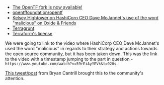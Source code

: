 - [The OpenTF fork is now available!](https://opentf.org/fork)
- [opentffoundation/opentf](https://github.com/opentffoundation/opentf)
- [Kelsey Hightower on HashiCorp CEO Dave McJannet's use of the word "malicious" on Oxide & Friends]( https://www.youtube.com/watch?v=13ctYOu8TsA#t=39m40s)
- [Terragrunt ](https://terragrunt.gruntwork.io)
- [Terraform's license](https://github.com/hashicorp/terraform/blob/main/LICENSE)

We were going to link to the video where HashiCorp CEO Dave McJannet's used the word "malicious" in regards to their strategy and actions towards the open source community, but it has been taken down. This was the link to the video with a timestamp jumping to the part in question - `https://www.youtube.com/watch?v=59rEiAyYEVk&t=920s`

[This tweet/post](https://twitter.com/bcantrill/status/1695540917288239150?s=61&t=nir2s1kbBdxOVqOvBwif6g) from Bryan Cantrill brought this to the community's attention.